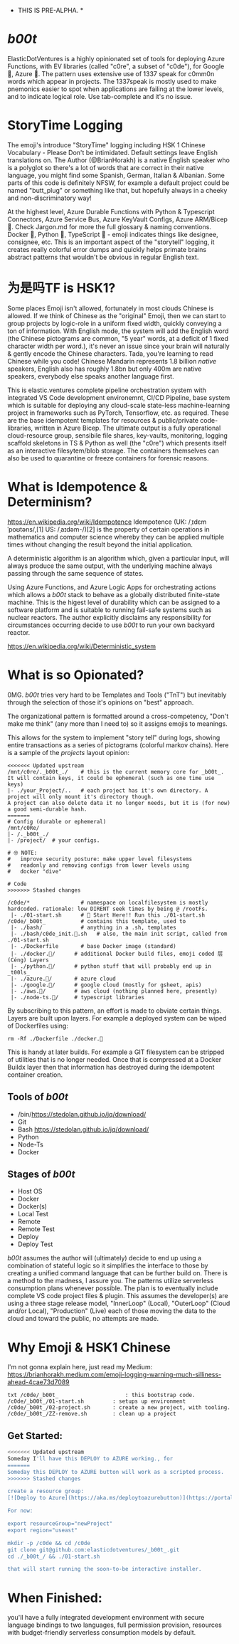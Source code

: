 * THIS IS PRE-ALPHA. *

# _b00t_
ElasticDotVentures is 
a highly opinionated set of tools for deploying Azure Functions, with EV libraries (called "c0re", a subset of "c0de"), for Google 👾, Azure 🤖.  The pattern uses extensive use of 1337 speak for c0mm0n words which appear in projects.  The 1337speak is mostly used to make pnemonics easier to spot when applications are failing at the lower levels, and to indicate logical role.  Use tab-complete and it's no issue. 

# StoryTime Logging
The emoji's introduce "StoryTime" logging including HSK 1 Chinese Vocabulary - Please Don't be intimidated.  Default settings leave English translations on.  The Author (@BrianHorakh) is a native English speaker who is a polyglot so there's a lot of words that are correct in their native language, you might find some Spanish, German, Italian & Albanian.  Some parts of this code is definitely NFSW, for example a default project could be named "butt_plug" or something like that, but hopefully always in a cheeky and non-discriminatory  way! 

At the highest level, Azure Durable Functions with Python & Typescript Connectors, Azure Service Bus, Azure KeyVault Configs, Azure ARM/Bicep 💪. Check Jargon.md for more the full glossary & naming conventions.  Docker 🐳, Python 🐍, TypeScript 🦄 - emoji indicates things like designee, consignee, etc.  This is an important aspect of the "storytell" logging, it creates really colorful error dumps and quickly helps primate brains abstract patterns that wouldn't be obvious in regular English text. 

# 为是吗TF is HSK1? 
Some places Emoji isn't allowed, fortunately in most clouds Chinese is allowed. If we think of Chinese as the "original" Emoji, then we can start to group projects by logic-role in a uniform fixed width, quickly conveying a ton of information.  With English mode, the system will add the English word (the Chinese pictograms are common, "5 year" words, at a deficit of 1 fixed character width per word.), it's never an issue since your brain will naturally & gently encode the Chinese characters. Tada, you're learning to read Chinese while you code!  Chinese Mandarin represents 1.8 billion _native_ speakers, English also has roughly 1.8bn but only 400m are native speakers, everybody else speaks another language first.   

This is elastic.ventures complete pipeline orchestration system with integrated VS Code development environemnt, CI/CD Pipeline, base system which is suitable for deploying any cloud-scale state-less machine-learning project in frameworks such as PyTorch, Tensorflow, etc. as required.  These are the base idempotent templates for resources & public/private code-libraries, written in Azure Bicep. 
The ultimate output is a fully operational cloud-resource group, sensibile file shares, key-vaults, monitoring, logging scaffold skeletons in TS & Python as well (the "c0re") which presents itself as an interactive filesytem/blob storage.  The containers themselves can also be used to quarantine or freeze containers for forensic reasons.  

# What is Idempotence & Determinism? 
https://en.wikipedia.org/wiki/Idempotence
Idempotence (UK: /ˌɪdɛmˈpoʊtəns/,[1] US: /ˌaɪdəm-/)[2] is the property of certain operations in mathematics and computer science whereby they can be applied multiple times without changing the result beyond the initial application. 


A deterministic algorithm is an algorithm which, given a particular input, will always produce the same output, with the underlying machine always passing through the same sequence of states.   

Using Azure Functions, and Azure Logic Apps for orchestrating actions which allows a _b00t_ stack to behave as a globally distributed finite-state machine.   This is the higest level of durability which can be assigned to a software platform and is suitable to running fail-safe systems such as nuclear reactors. The author explicitly disclaims any responsibility for circumstances occurring decide to use _b00t_ to run your own backyard reactor.

https://en.wikipedia.org/wiki/Deterministic_system


# What is so Opionated? 
0MG. _b00t_ tries very hard to be Templates and Tools ("TnT") but inevitably through the selection of those it's opinions on "best" approach. 

The organizational pattern is formatted around a cross-competency, "Don't make me think" (any more than I need to) so it assigns emojis to meanings.  

This allows for the system to implement "story tell" during logs, showing entire transactions as a series of pictograms (colorful markov chains). Here is a sample of the _projects_ layout opinion: 

```
<<<<<<< Updated upstream
/mnt/c0re/._b00t_./    # this is the current memory core for _b00t_.  It will contain keys, it could be ephemeral (such as one time use keys)
|- ./your_Project/..   # each project has it's own directory. A project will only mount it's directory though. 
A project can also delete data it no longer needs, but it is (for now) a good semi-durable hash. 
=======
# Config (durable or ephemeral)
/mnt/c0Re/
|- /._b00t_./
|- /project/  # your configs. 

# 🤓 NOTE:
#   improve security posture: make upper level filesystems
#   readonly and removing configs from lower levels using 
#   docker "dive"

# Code 
>>>>>>> Stashed changes

/c0de/*                # namespace on localfilesystem is mostly hardcoded. rationale: low DIRENT seek times by being @ /rootFs. 
 |- ./01-start.sh      # 🍰 Start Here!! Run this ./01-start.sh  
/c0de/_b00t_           # contains this template, used to 
 |- ./bash/            # anything in a .sh, templates
 |- ./bash/c0de_init.🚀.sh   # also, the main init script, called from ./01-start.sh 
 |- ./Dockerfile       # base Docker image (standard)
 |- ./docker.🐳/      # additional Docker build files, emoji coded 层 (Céng) Layers
 |- ./python.🐍/      # python stuff that will probably end up in _t00ls_
 |- ./azure.🤖/       # azure cloud 
 |- ./google.👾/      # google cloud (mostly for gsheet, apis) 
 |- ./aws.🦉/         # aws cloud (nothing planned here, presently) 
 |- ./node-ts.🦄/     # typescript libraries
```

By subscribing to this pattern, an effort is made to obviate certain things.  Layers are built upon layers. 
For example a deployed system can be wiped of Dockerfiles using:
```
rm -Rf ./Dockerfile ./docker.🐳
```
This is handy at later builds.  For example a GIT filesystem can be stripped of utilities that is no longer needed.  Once that is compressed at a Docker Buildx layer then that information has destroyed during the idempotent container creation. 

## Tools of _b00t_
* /bin/https://stedolan.github.io/jq/download/
* Git
* Bash
    https://stedolan.github.io/jq/download/
* Python
* Node-Ts
* Docker

## Stages of _b00t_
* Host OS
* Docker
* Docker(s)
* Local Test
* Remote
* Remote Test
* Deploy
* Deploy Test

_b00t_ assumes the author will (ultimately) decide to end up using a combination of stateful logic so it simplifies the interface to those by creating a unified command language that can be further build on.  There is a method to the madness, I assure you.  The patterns utilize serverless consumption plans whenever possible.  The plan is to eventually include complete VS code project files & plugin.    This assumes the developer(s) are using a three stage release model, "InnerLoop" (Local), "OuterLoop" (Cloud and/or Local), "Production" (Live) each of those moving the data to the cloud and toward the public, no attempts are made. 

# Why Emoji & HSK1 Chinese
I'm not gonna explain here, just read my Medium:
https://brianhorakh.medium.com/emoji-logging-warning-much-silliness-ahead-4cae73d7089


``txt
/c0de/_b00t_                     : this bootstrap code.
/c0de/_b00t_/01-start.sh         : setups up environment
/c0de/_b00t_/02-project.sh       : create a new project, with tooling. 
/c0de/_b00t_/ZZ-remove.sh        : clean up a project 
``





## Get Started: 
```bash
<<<<<<< Updated upstream
Someday I'll have this DEPLOY to AZURE working., for
=======
Someday this DEPLOY to AZURE button will work as a scripted process. 
>>>>>>> Stashed changes

create a resource group:
[![Deploy to Azure](https://aka.ms/deploytoazurebutton)](https://portal.azure.com/#create/Microsoft.Template/uri/https%3A%2F%2Fraw.githubusercontent.com%2FAzure%2Fazure-quickstart-templates%2Fmaster%2F101-storage-account-create%2Fazuredeploy.json)

For now:

export resourceGroup="newProject"
export region="useast"

mkdir -p /c0de && cd /c0de
git clone git@github.com:elasticdotventures/_b00t_.git
cd ./_b00t_/ && ./01-start.sh

that will start running the soon-to-be interactive installer. 

```
#  When Finished:
you'll have a fully integrated development environment with secure language bindings to two languages, full permission provision, resources with budget-friendly serverless consumption models by default. 
